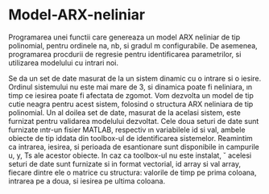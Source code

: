 # Model-ARX-neliniar
Programarea unei functii care genereaza un model ARX neliniar de tip polinomial, pentru ordinele na, nb, si gradul m configurabile. De asemenea, programarea procdurii de regresie pentru identificarea parametrilor, si utilizarea modelului cu intrari noi.


Se da un set de date masurat de la un sistem dinamic cu o intrare si o iesire. Ordinul sistemului nu este mai mare de 3, si dinamica poate fi neliniara, ın timp ce iesirea poate fi afectata de zgomot. Vom dezvolta un model de tip cutie neagra pentru acest sistem, folosind o structura ARX neliniara de tip polinomial. Un al doilea set de date, masurat de la acelasi sistem, este furnizat pentru validarea modelului dezvoltat. Cele doua seturi de date sunt furnizate ıntr-un fisier MATLAB, respectiv ın variabilele id si val, ambele obiecte de tip iddata din toolbox-ul de identificarea sistemelor. Reamintim ca intrarea, iesirea, si perioada de esantionare sunt disponibile in campurile u, y, Ts ale acestor obiecte. In caz ca toolbox-ul nu este instalat, ˘ acelesi seturi de date sunt furnizate si in format vectorial, id array si val array, fiecare dintre ele o matrice cu structura: valorile de timp pe prima coloana, intrarea pe a doua, si iesirea pe ultima coloana.
